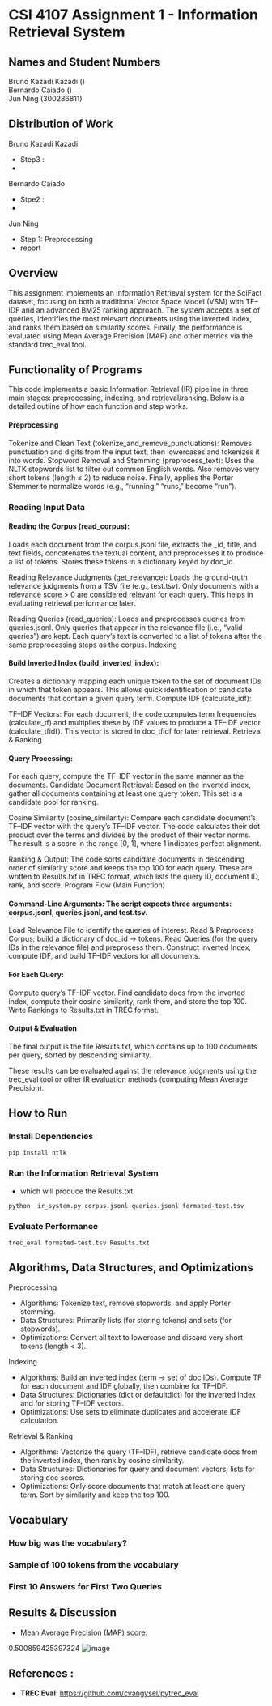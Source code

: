 # **CSI 4107 Assignment 1 - Information Retrieval System**


## Names and Student Numbers

Bruno Kazadi Kazadi () <br>
Bernardo Caiado () <br>
Jun Ning (300286811)


## Distribution of Work
Bruno Kazadi Kazadi
- Step3 :
- 
Bernardo Caiado
- Stpe2 :
- 
Jun Ning
- Step 1: Preprocessing
- report 

## **Overview**
This assignment implements an Information Retrieval system for the SciFact dataset, focusing on both a traditional Vector Space Model (VSM) with TF–IDF and an advanced BM25 ranking approach. The system accepts a set of queries, identifies the most relevant documents using the inverted index, and ranks them based on similarity scores. Finally, the performance is evaluated using Mean Average Precision (MAP) and other metrics via the standard trec_eval tool.


## Functionality of Programs


This code implements a basic Information Retrieval (IR) pipeline in three main stages: preprocessing, indexing, and retrieval/ranking. Below is a detailed outline of how each function and step works.

#### Preprocessing

Tokenize and Clean Text (tokenize_and_remove_punctuations):
Removes punctuation and digits from the input text, then lowercases and tokenizes it into words.
Stopword Removal and Stemming (preprocess_text):
Uses the NLTK stopwords list to filter out common English words. Also removes very short tokens (length ≤ 2) to reduce noise. Finally, applies the Porter Stemmer to normalize words (e.g., “running,” “runs,” become “run”).

### Reading Input Data 

#### Reading the Corpus (read_corpus):
Loads each document from the corpus.jsonl file, extracts the _id, title, and text fields, concatenates the textual content, and preprocesses it to produce a list of tokens. Stores these tokens in a dictionary keyed by doc_id.

Reading Relevance Judgments (get_relevance):
Loads the ground-truth relevance judgments from a TSV file (e.g., test.tsv). Only documents with a relevance score > 0 are considered relevant for each query. This helps in evaluating retrieval performance later.

Reading Queries (read_queries):
Loads and preprocesses queries from queries.jsonl. Only queries that appear in the relevance file (i.e., “valid queries”) are kept. Each query’s text is converted to a list of tokens after the same preprocessing steps as the corpus.
Indexing

#### Build Inverted Index (build_inverted_index):
Creates a dictionary mapping each unique token to the set of document IDs in which that token appears. This allows quick identification of candidate documents that contain a given query term.
Compute IDF (calculate_idf):

TF–IDF Vectors:
For each document, the code computes term frequencies (calculate_tf) and multiplies these by IDF values to produce a TF–IDF vector (calculate_tfidf). This vector is stored in doc_tfidf for later retrieval.
Retrieval & Ranking

#### Query Processing:
For each query, compute the TF–IDF vector in the same manner as the documents.
Candidate Document Retrieval:
Based on the inverted index, gather all documents containing at least one query token. This set is a candidate pool for ranking.

Cosine Similarity (cosine_similarity):
Compare each candidate document’s TF–IDF vector with the query’s TF–IDF vector. The code calculates their dot product over the terms and divides by the product of their vector norms. The result is a score in the range [0, 1], where 1 indicates perfect alignment.

Ranking & Output:
The code sorts candidate documents in descending order of similarity score and keeps the top 100 for each query. These are written to Results.txt in TREC format, which lists the query ID, document ID, rank, and score.
Program Flow (Main Function)

#### Command-Line Arguments: The script expects three arguments: corpus.jsonl, queries.jsonl, and test.tsv.
Load Relevance File to identify the queries of interest.
Read & Preprocess Corpus; build a dictionary of doc_id → tokens.
Read Queries (for the query IDs in the relevance file) and preprocess them.
Construct Inverted Index, compute IDF, and build TF–IDF vectors for all documents.
#### For Each Query:
Compute query’s TF–IDF vector.
Find candidate docs from the inverted index, compute their cosine similarity, rank them, and store the top 100.
Write Rankings to Results.txt in TREC format.

#### Output & Evaluation
The final output is the file Results.txt, which contains up to 100 documents per query, sorted by descending similarity.

These results can be evaluated against the relevance judgments using the trec_eval tool or other IR evaluation methods (computing Mean Average Precision).


## How to Run 

### **Install Dependencies**
```
pip install ntlk
```

### **Run the Information Retrieval System** 
- which will produce the Results.txt

```
python  ir_system.py corpus.jsonl queries.jsonl formated-test.tsv 

```

### **Evaluate Performance**

```
trec_eval formated-test.tsv Results.txt

```


## Algorithms, Data Structures, and Optimizations 

Preprocessing

* Algorithms: Tokenize text, remove stopwords, and apply Porter stemming.
* Data Structures: Primarily lists (for storing tokens) and sets (for stopwords).
* Optimizations: Convert all text to lowercase and discard very short tokens (length < 3).
  
Indexing

* Algorithms: Build an inverted index (term → set of doc IDs). Compute TF for each document and IDF globally, then combine for TF–IDF.
* Data Structures: Dictionaries (dict or defaultdict) for the inverted index and for storing TF–IDF vectors.
* Optimizations: Use sets to eliminate duplicates and accelerate IDF calculation.

Retrieval & Ranking

* Algorithms: Vectorize the query (TF–IDF), retrieve candidate docs from the inverted index, then rank by cosine similarity.
* Data Structures: Dictionaries for query and document vectors; lists for storing doc scores.
* Optimizations: Only score documents that match at least one query term. Sort by similarity and keep the top 100.

## Vocabulary

### How big was the vocabulary?

### Sample of 100 tokens from the vocabulary

### **First 10 Answers for First Two Queries**

## **Results & Discussion**
- Mean Average Precision (MAP) score: 

0.500859425397324  ![image](https://github.com/user-attachments/assets/6a7a233e-add8-412c-8e10-b9bdcb5934c9)


## **References** : 
- **TREC Eval**:  https://github.com/cvangysel/pytrec_eval
